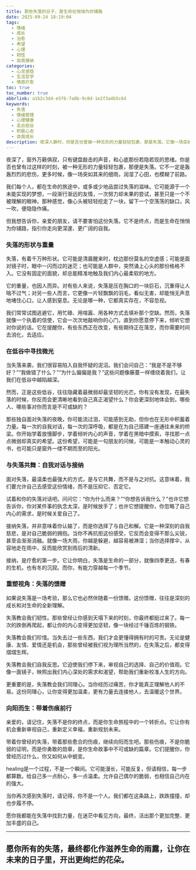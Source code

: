 ```yaml
---
title: 那些失落的日子，是生命在悄悄为你铺路
date: 2025-09-24 18:19:04
tags:
  - 情绪
  - 成长
  - 治愈
  - 希望
  - 心理
  - 韧性
  - 自我接纳
categories:
  - 心灵感悟
  - 生活哲学
  - 情感疗愈
toc: true
toc_number: true
abbrlink: a1b2c3d4-e5f6-7a8b-9c0d-1e2f3a4b5c6d
keywords:
  - 失落
  - 情绪管理
  - 心理健康
  - 走出低谷
  - 积极心态
  - 自我成长
description: 夜深人静时，你是否也曾被一种无形的力量轻轻包裹，那是失落。它像一场突如其来的细雨，润湿了心田，也模糊了前路。但请相信，每一次失落，都是生命在以另一种方式，为你指引方向，为你积蓄力量。这篇文章，想与你一同走过那些失落的时刻，去感受它的重量，去发现它深藏的温柔与馈赠，最终，找到那份向阳而生的勇气。
---
```


夜深了，窗外万籁俱寂，只有键盘敲击的声音，和心底那份若隐若现的思绪。你是否也曾有过这样的时刻，被一种无形的力量轻轻包裹，那便是失落。它不一定是轰轰烈烈的悲伤，更多时候，像一场突如其来的细雨，润湿了心田，也模糊了前路。

我们每个人，都在生命的旅途中，或多或少地品尝过失落的滋味。它可能源于一个未能实现的梦想，一段渐行渐远的友情，一次努力却未果的尝试，甚至只是一个不被理解的眼神。那种感觉，像心头被轻轻挖走了一块，留下一个空荡荡的缺口，风一吹，便隐隐作痛。

但我想告诉你，亲爱的朋友，请不要害怕这份失落。它不是终点，而是生命在悄悄为你铺路，指引你走向更深邃、更广阔的自我。

### 失落的形状与重量

失落，有着千万种形状。它可能是清晨醒来时，枕边那份莫名的空虚感；可能是面对镜子时，眼中一闪而过的迷茫；也可能是人群中，突然涌上心头的那份格格不入。它没有固定的面貌，却总能精准地触及我们内心最柔软的地方。

它的重量，也因人而异。对有些人来说，失落是压在胸口的一块巨石，沉重得让人喘不过气；对另一些人而言，它更像一片轻飘飘的羽毛，看似无害，却能悄无声息地堵住心口，让人感到窒息。无论是哪一种，它都真实存在，不容忽视。

我们常常试图逃避它，用忙碌、用喧嚣、用各种方式去填补那个空缺。然而，失落就像一个执着的信使，它会一次次地敲响你的心门，直到你愿意停下来，倾听它想对你说的话。它在提醒你，有些东西正在改变，有些期待正在落空，而你需要时间去消化，去适应。

### 在低谷中寻找微光

当失落来袭，我们很容易陷入自我怀疑的泥沼。我们会问自己：“我是不是不够好？”“我做错了什么？”“为什么偏偏是我？”这些问题像藤蔓一样缠绕着我们，让我们在低谷中越陷越深。

然而，正是这些低谷，往往隐藏着最微弱却最坚韧的光芒。你有没有发现，在最失落的时候，你反而会更清晰地看到自己真正渴望什么？你会更深刻地体会到，哪些人、哪些事对你而言是不可或缺的？

那些独自面对失落的夜晚，你可能流过泪，可能感到无助，但你也在无形中积蓄着力量。每一次的自我对话，每一次的深呼吸，都是在为自己搭建一座通往未来的桥梁。你开始学着放慢脚步，学着倾听内心的声音，学着在黑暗中摸索，寻找那一点点微弱却真实的希望。这份希望，可能是一句朋友的问候，可能是一本触动心灵的书，也可能只是窗外一缕不期而至的阳光。

### 与失落共舞：自我对话与接纳

面对失落，最温柔也最强大的方式，是与它共舞，而不是与之对抗。这意味着，我们要允许自己去感受这份情绪，而不是压抑它、否定它。

试着和你的失落对话吧。问问它：“你为什么而来？”“你想告诉我什么？”也许它想告诉你，你对某件事的执念太深，是时候放手了；也许它想提醒你，你忽略了自己内心的需求，是时候关爱自己了。

接纳失落，并非意味着你认输了，而是你选择了与自己和解。它是一种深刻的自我慈悲，是对自己脆弱的拥抱。当你不再抗拒这份感受，它反而会变得不那么尖锐，甚至会渐渐消融。就像一场大雨，你越是躲避，越容易被淋湿；当你选择撑伞，从容地走在雨中，反而能欣赏到雨后的清新。

接纳，是疗愈的第一步。它让你明白，失落是生命的一部分，就像四季更迭，有春的生机，也有冬的沉寂。而你，有能力穿越每一个季节。

### 重塑视角：失落的馈赠

如果说失落是一场考验，那么它也必然伴随着一份馈赠。这份馈赠，往往是深刻的成长和对生命的全新理解。

失落教会我们韧性。那些曾经让你感到天塌下来的时刻，你最终都挺过来了。每一次的跌倒再爬起，都让你的内心变得更加坚韧，像一块经过千锤百炼的钢铁。

失落教会我们珍惜。当失去过一些东西，我们才会更懂得拥有时的可贵。无论是健康、友情、爱情还是机会，那些曾经被我们视为理所当然的，在失落之后，都变得熠熠生辉。

失落教会我们自我反思。它迫使我们停下来，审视自己的选择、自己的价值观。它像一面镜子，映照出我们内心深处的需求和渴望，帮助我们重新校准人生的方向。

更重要的是，失落教会我们同理心。当你经历过痛苦，你才能真正理解他人的不易。这份同理心，让你变得更加温柔，更有力量去连接他人，去温暖这个世界。

### 向阳而生：带着伤痕前行

亲爱的，请记住，失落不是你的终点，而是你生命旅程中的一个转折点。它让你有机会重新审视自己，重新定义幸福，重新规划未来。

带着你曾经的失落，带着那些愈合的伤痕，继续向阳而生吧。那些伤痕，不是你脆弱的证明，而是你勇敢的勋章，是你生命故事中不可或缺的篇章。它们提醒你，你曾经历过什么，你又如何从中蜕变。

 healing是一个过程，不是一个瞬间。它可能漫长，可能反复，但请相信，每一步都算数。给自己多一点耐心，多一点温柔。允许自己偶尔的脆弱，也相信自己内在的强大。

当你再次感到失落时，请记得，你不是一个人。我们都在这条路上，跌跌撞撞，却也步履不停。

愿你我都能在失落中找到力量，在迷茫中看见方向，最终，活出那个更加完整、更加丰盛的自己。

---
愿你所有的失落，最终都化作滋养生命的雨露，让你在未来的日子里，开出更绚烂的花朵。
---